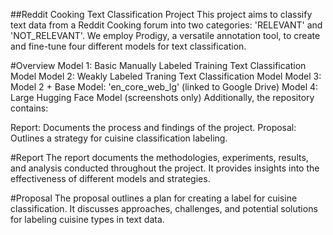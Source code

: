 
##Reddit Cooking Text Classification Project
This project aims to classify text data from a Reddit Cooking forum into two categories: 'RELEVANT' and 'NOT_RELEVANT'. We employ Prodigy, a versatile annotation tool, to create and fine-tune four different models for text classification.

#Overview
Model 1: Basic Manually Labeled Training Text Classification Model
Model 2: Weakly Labeled Traning Text Classification Model
Model 3: Model 2 + Base Model: 'en_core_web_lg' (linked to Google Drive)
Model 4: Large Hugging Face Model (screenshots only)
Additionally, the repository contains:

Report: Documents the process and findings of the project.
Proposal: Outlines a strategy for cuisine classification labeling.

#Report
The report documents the methodologies, experiments, results, and analysis conducted throughout the project. It provides insights into the effectiveness of different models and strategies.

#Proposal
The proposal outlines a plan for creating a label for cuisine classification. It discusses approaches, challenges, and potential solutions for labeling cuisine types in text data.
